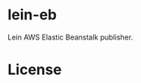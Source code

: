 # lein-eb
Lein AWS Elastic Beanstalk publisher.

# License
[Eclipse Public License - v1.0]:https://eclipse.org/org/documents/epl-v10.html
